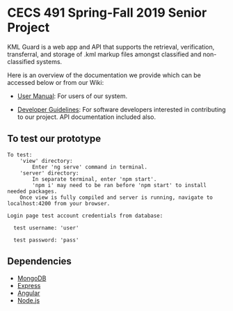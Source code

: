 # CECS 491 Spring-Fall 2019 Senior Project

KML Guard is a web app and API that supports the retrieval, verification, transferral, and storage of .kml markup files amongst classified and non-classified systems.

Here is an overview of the documentation we provide which can be accessed below or from our Wiki:
* [User Manual](https://github.com/MarcM1250/491A-G2SS/wiki/User-Manual): For users of our system. 

* [Developer Guidelines](https://github.com/MarcM1250/491A-G2SS/wiki/Developer-Guidelines): For software developers interested in contributing to our project. API documentation included also.

## To test our prototype

    To test: 
        'view' directory: 
            Enter 'ng serve' command in terminal.
        'server' directory: 
            In separate terminal, enter 'npm start'.
            'npm i' may need to be ran before 'npm start' to install needed packages.
        Once view is fully compiled and server is running, navigate to localhost:4200 from your browser.

    Login page test account credentials from database:

      test username: 'user'

      test password: 'pass'

## Dependencies

* [MongoDB](https://www.mongodb.com/)
* [Express](https://expressjs.com/)
* [Angular](https://angular.io/)
* [Node.js](https://nodejs.org/en/)
